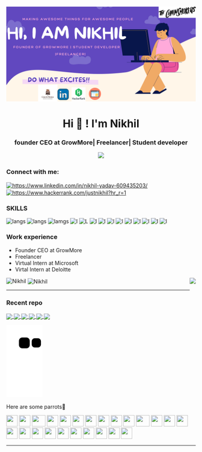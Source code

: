 ![image](https://github.com/JustNikhill/JustNikhill/blob/main/Nikhilgithub.png?raw=true)


<h1 align="center">Hi 👋 ! I'm Nikhil</h1>
<h3 align="center">founder CEO at GrowMore| Freelancer| Student developer </h3>
 
<p align="center">
  <a href="https://github.com/JustNikhill/readme-typing-svg"><img src="https://readme-typing-svg.herokuapp.com?lines=Founder+CEO+at+GrowMore;Freelancer;Tennis+Player"></a>
</p>


<h3 align="left">Connect with me:</h3>
<p align="left">
<a href="https://www.linkedin.com/in/nikhil-yadav-609435203/" target="blank"><img align="center" src="https://raw.githubusercontent.com/rahuldkjain/github-profile-readme-generator/master/src/images/icons/Social/linked-in-alt.svg" alt="https://www.linkedin.com/in/nikhil-yadav-609435203/" height="30" width="40" /></a>
<a href="https://www.hackerrank.com/justnikhil?hr_r=1" target="blank"><img align="center" src="https://raw.githubusercontent.com/rahuldkjain/github-profile-readme-generator/master/src/images/icons/Social/hackerrank.svg" alt="https://www.hackerrank.com/justnikhil?hr_r=1" height="30" width="40" /></a>
</p>

### SKILLS 
![langs](https://img.shields.io/badge/Python-FFD43B?style=for-the-badge&logo=python&logoColor=darkgreen)
![langs](https://img.shields.io/badge/CSS3-1572B6?style=for-the-badge&logo=css3&logoColor=white)
![lamgs](https://img.shields.io/badge/JavaScript-F7DF1E?style=for-the-badge&logo=javascript&logoColor=black)
![l](https://img.shields.io/badge/HTML5-E34F26?style=for-the-badge&logo=html5&logoColor=white) 
![L](https://img.shields.io/badge/Node.js-43853D?style=for-the-badge&logo=node-dot-js&logoColor=white)
![l](https://img.shields.io/badge/C%2B%2B-00599C?style=for-the-badge&logo=c%2B%2B&logoColor=white)
![l](https://img.shields.io/badge/Java-ED8B00?style=for-the-badge&logo=java&logoColor=white)
![l](https://img.shields.io/badge/TensorFlow-FF6F00?style=for-the-badge&logo=TensorFlow&logoColor=white)
![l](https://img.shields.io/badge/MySQL-00000F?style=for-the-badge&logo=mysql&logoColor=white)
![l](https://img.shields.io/badge/Angular-DD0031?style=for-the-badge&logo=angular&logoColor=white)
![l](https://img.shields.io/badge/React-20232A?style=for-the-badge&logo=react&logoColor=61DAFB)
![l](https://img.shields.io/badge/Django-092E20?style=for-the-badge&logo=django&logoColor=green)
![l](https://img.shields.io/badge/firebase-ffca28?style=for-the-badge&logo=firebase&logoColor=black)
![l](https://img.shields.io/badge/Kali_Linux-557C94?style=for-the-badge&logo=kali-linux&logoColor=white)

### Work experience
- Founder CEO at GrowMore
- Freelancer
- Virtual Intern at Microsoft
- Virtal Intern at Deloitte

 <img align="right" height="80em" src="https://i.pinimg.com/originals/4a/ff/a0/4affa0f1f9da41409869f7da57e0f88c.gif" >
</div>

<p><img align="left" src="https://github-readme-stats.vercel.app/api/top-langs?username=JustNikhill&show_icons=true&locale=en&layout=compact&theme=radical" alt="Nikhil" /></p>

<p>&nbsp;<img align="center" src="https://github-readme-stats.vercel.app/api?username=JustNikhill&show_icons=true&locale=en&theme=tokyonight" alt="Nikhil" width="410" /></p>

<hr>

### Recent repo
<a href="https://github.com/JustNikhill/NASA-ISS-tracker">
  <img align="center" src="https://github-readme-stats.vercel.app/api/pin/?username=JustNikhill&repo=NASA-ISS-tracker&theme=react&bg_color=1F222E&title_color=F85D7F&icon_color=F8D866&hide_border=true&show_icons=false"" />
</a>

<a href="https://github.com/JustNikhill/Solar-system">
  <img align="center" src="https://github-readme-stats.vercel.app/api/pin/?username=JustNikhill&repo=Solar-system&theme=react&bg_color=1F222E&title_color=F85D7F&icon_color=F8D866&hide_border=true&show_icons=false"" />
</a>

<a href="https://github.com/JustNikhill/TESLA-Lane-detection">
  <img align="center" src="https://github-readme-stats.vercel.app/api/pin/?username=JustNikhill&repo=TESLA-Lane-detection&theme=react&bg_color=1F222E&title_color=F85D7F&icon_color=F8D866&hide_border=true&show_icons=false"" />
</a>

<a href="https://github.com/JustNikhill/Breast-cancer-prediction-">
  <img align="center" src="https://github-readme-stats.vercel.app/api/pin/?username=JustNikhill&repo=Breast-cancer-prediction-&theme=react&bg_color=1F222E&title_color=F85D7F&icon_color=F8D866&hide_border=true&show_icons=false"" />
</a>

<a href="https://github.com/JustNikhill/Windows-11">
  <img align="center" src="https://github-readme-stats.vercel.app/api/pin/?username=JustNikhill&repo=Windows-11&theme=react&bg_color=1F222E&title_color=F85D7F&icon_color=F8D866&hide_border=true&show_icons=false"" />
</a>

<a href="https://github.com/JustNikhill/Black-Hole-">
  <img align="center" src="https://github-readme-stats.vercel.app/api/pin/?username=JustNikhill&repo=Black-Hole-&theme=react&bg_color=1F222E&title_color=F85D7F&icon_color=F8D866&hide_border=true&show_icons=false"" />
</a>

 ![Snake animation](https://github.com/rafaballerini/rafaballerini/blob/output/github-contribution-grid-snake.svg)
 
</div>


Here are some parrots🦜

<div>
    <img src="https://cultofthepartyparrot.com/parrots/hd/githubparrot.gif" width="30" height="30"/>
    <img src="https://cultofthepartyparrot.com/flags/hd/indiaparrot.gif" width="30" height="30"/>
    <img src="https://cultofthepartyparrot.com/parrots/asyncparrot.gif" width="36" height="30"/>
    <img src="https://cultofthepartyparrot.com/parrots/exceptionallyfastparrot.gif" width="30" height="30"/>
    <img src="https://cultofthepartyparrot.com/parrots/hd/60fpsparrot.gif" width="30" height="30"/>
    <img src="https://cultofthepartyparrot.com/parrots/hd/jumpingparrot.gif" width="30" height="30"/>
    <img src="https://cultofthepartyparrot.com/parrots/hd/opensourceparrot.gif" width="30" height="30"/>
    <img src="https://cultofthepartyparrot.com/parrots/hd/dealwithitnowparrot.gif" width="30" height="30"/>
    <img src="https://cultofthepartyparrot.com/parrots/hd/hypnoparrotlight.gif" width="30" height="30"/>
    <img src="https://cultofthepartyparrot.com/parrots/databaseparrot.gif" width="30" height="30"/>
    <img src="https://cultofthepartyparrot.com/parrots/fixparrot.gif" width="36" height="30"/>
    <img src="https://cultofthepartyparrot.com/parrots/hd/laptop_parrot.gif" width="30" height="30"/>
    <img src="https://cultofthepartyparrot.com/parrots/hd/spinningparrot.gif" width="30" height="30"/>
    <img src="https://cultofthepartyparrot.com/parrots/hd/levitationparrot.gif" width="30" height="30"/>
    <img src="https://cultofthepartyparrot.com/parrots/hd/meldparrot.gif" width="30" height="30"/>
    <img src="https://cultofthepartyparrot.com/parrots/slomoparrot.gif" width="30" height="30"/>
    <img src="https://cultofthepartyparrot.com/parrots/hd/moonwalkingparrot.gif" width="30" height="30"/>
    <img src="https://cultofthepartyparrot.com/parrots/hd/stableparrot.gif" width="30" height="30"/>
    <img src="https://cultofthepartyparrot.com/parrots/hd/scienceparrot.gif" width="30" height="30"/>
    <img src="https://cultofthepartyparrot.com/parrots/hd/pirateparrot.gif" width="30" height="30"/>
    <img src="https://cultofthepartyparrot.com/parrots/hd/footballparrot.gif" width="30" height="30"/>
    <img src="https://cultofthepartyparrot.com/parrots/hd/illuminatiparrot.gif" width="30" height="30"/>
    <img src="https://cultofthepartyparrot.com/parrots/hd/hypnoparrotdark.gif" width="30" height="30"/>
    <img src="https://cultofthepartyparrot.com/parrots/hd/mustacheparrot.gif" width="30" height="30"/>
</div>

<hr>

